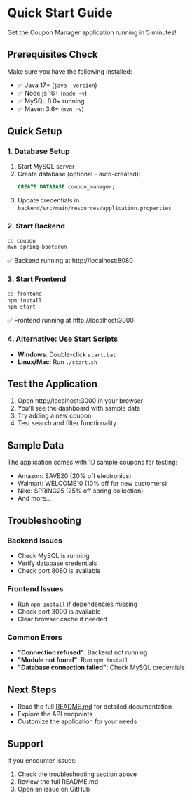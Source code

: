 # Quick Start Guide

Get the Coupon Manager application running in 5 minutes!

## Prerequisites Check

Make sure you have the following installed:
- ✅ Java 17+ (`java -version`)
- ✅ Node.js 16+ (`node -v`)
- ✅ MySQL 8.0+ running
- ✅ Maven 3.6+ (`mvn -v`)

## Quick Setup

### 1. Database Setup
1. Start MySQL server
2. Create database (optional - auto-created):
   ```sql
   CREATE DATABASE coupon_manager;
   ```
3. Update credentials in `backend/src/main/resources/application.properties`

### 2. Start Backend
```bash
cd coupon
mvn spring-boot:run
```
✅ Backend running at http://localhost:8080

### 3. Start Frontend
```bash
cd frontend
npm install
npm start
```
✅ Frontend running at http://localhost:3000

### 4. Alternative: Use Start Scripts
- **Windows**: Double-click `start.bat`
- **Linux/Mac**: Run `./start.sh`

## Test the Application

1. Open http://localhost:3000 in your browser
2. You'll see the dashboard with sample data
3. Try adding a new coupon
4. Test search and filter functionality

## Sample Data

The application comes with 10 sample coupons for testing:
- Amazon: SAVE20 (20% off electronics)
- Walmart: WELCOME10 (10% off for new customers)
- Nike: SPRING25 (25% off spring collection)
- And more...

## Troubleshooting

### Backend Issues
- Check MySQL is running
- Verify database credentials
- Check port 8080 is available

### Frontend Issues
- Run `npm install` if dependencies missing
- Check port 3000 is available
- Clear browser cache if needed

### Common Errors
- **"Connection refused"**: Backend not running
- **"Module not found"**: Run `npm install`
- **"Database connection failed"**: Check MySQL credentials

## Next Steps

- Read the full [README.md](README.md) for detailed documentation
- Explore the API endpoints
- Customize the application for your needs

## Support

If you encounter issues:
1. Check the troubleshooting section above
2. Review the full README.md
3. Open an issue on GitHub 